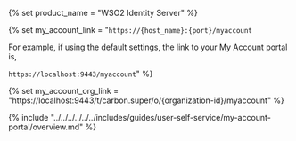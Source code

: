 {% set product_name = "WSO2 Identity Server" %}

{% set my_account_link = "<code>https://{host_name}:{port}/myaccount</code>

For example, if using the default settings, the link to your My Account portal is,

<code>https://localhost:9443/myaccount</code>" %}

{% set my_account_org_link = "https://localhost:9443/t/carbon.super/o/{organization-id}/myaccount" %}

{% include "../../../../../../includes/guides/user-self-service/my-account-portal/overview.md" %}

